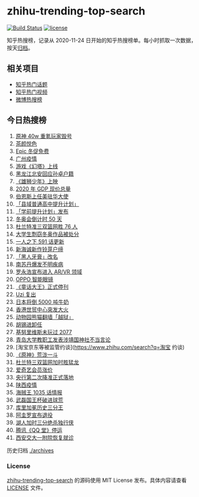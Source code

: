 # zhihu-trending-top-search

[![Build Status](https://github.com/justjavac/zhihu-trending-top-search/workflows/ci/badge.svg?branch=main)](https://github.com/justjavac/zhihu-trending-top-search/actions)
[![license](https://img.shields.io/github/license/justjavac/zhihu-trending-top-search)](https://github.com/justjavac/zhihu-trending-top-search/blob/main/LICENSE)

知乎热搜榜，记录从 2020-11-24 日开始的知乎热搜榜单。每小时抓取一次数据，按天[归档](./archives)。

## 相关项目

- [知乎热门话题](https://github.com/justjavac/zhihu-trending-hot-questions)
- [知乎热门视频](https://github.com/justjavac/zhihu-trending-hot-video)
- [微博热搜榜](https://github.com/justjavac/weibo-trending-hot-search)

## 今日热搜榜

<!-- BEGIN -->
<!-- 最后更新时间 Fri Dec 17 2021 23:06:58 GMT+0800 (China Standard Time) -->

1. [原神 40w 重氪玩家毁号](https://www.zhihu.com/search?q=原神)
1. [茶颜悦色](https://www.zhihu.com/search?q=茶颜悦色)
1. [Epic 冬促免费](https://www.zhihu.com/search?q=epic)
1. [广州疫情](https://www.zhihu.com/search?q=广州疫情)
1. [游戏《幻塔》上线](https://www.zhihu.com/search?q=幻塔)
1. [黑龙江北安回应孙卓户籍](https://www.zhihu.com/search?q=孙卓)
1. [《雄狮少年》上映](https://www.zhihu.com/search?q=雄狮少年)
1. [2020 年 GDP 现价总量](https://www.zhihu.com/search?q=2020GDP)
1. [伯恩斯上任美驻华大使](https://www.zhihu.com/search?q=美国驻华大使)
1. [「县域普通高中提升计划」](https://www.zhihu.com/search?q=县域普通高中)
1. [「学前提升计划」发布](https://www.zhihu.com/search?q=学前提升计划)
1. [冬奥会倒计时 50 天](https://www.zhihu.com/search?q=冬奥会)
1. [杜兰特准三双篮网胜 76 人](https://www.zhihu.com/search?q=篮网)
1. [大学生剽窃冬奥作品被处分](https://www.zhihu.com/search?q=吉林动画学院)
1. [一人之下 591 话更新](https://www.zhihu.com/search?q=一人之下)
1. [新海诚新作铃芽户缔](https://www.zhihu.com/search?q=铃芽户缔)
1. [「黑人牙膏」改名](https://www.zhihu.com/search?q=黑人牙膏)
1. [南苏丹爆发不明疾病](https://www.zhihu.com/search?q=南苏丹)
1. [罗永浩宣布进入 AR/VR 领域](https://www.zhihu.com/search?q=罗永浩)
1. [OPPO 智能眼镜](https://www.zhihu.com/search?q=oppo)
1. [《童话大王》正式停刊](https://www.zhihu.com/search?q=童话大王)
1. [Uzi 复出](https://www.zhihu.com/search?q=uzi)
1. [日本将倒 5000 吨牛奶](https://www.zhihu.com/search?q=日本倒奶)
1. [香港世贸中心突发大火](https://www.zhihu.com/search?q=香港世贸中心)
1. [动物园熊猫翻墙「越狱」](https://www.zhihu.com/search?q=熊猫翻墙)
1. [胡锡进卸任](https://www.zhihu.com/search?q=胡锡进)
1. [基努里维斯未玩过 2077](https://www.zhihu.com/search?q=赛博朋克2077)
1. [青岛大学教职工发表涉靖国神社不当言论](https://www.zhihu.com/search?q=青岛大学教职工)
1. [淘宝京东等被监管约谈](https://www.zhihu.com/search?q=淘宝 约谈)
1. [《原神》荒泷一斗](https://www.zhihu.com/search?q=原神)
1. [杜兰特三双篮网加时胜猛龙](https://www.zhihu.com/search?q=篮网)
1. [爱奇艺会员涨价](https://www.zhihu.com/search?q=爱奇艺)
1. [央行第二次降准正式落地](https://www.zhihu.com/search?q=央行降准)
1. [陕西疫情](https://www.zhihu.com/search?q=陕西)
1. [海贼王 1035 话情报](https://www.zhihu.com/search?q=海贼王)
1. [武磊国王杯破进球荒](https://www.zhihu.com/search?q=武磊)
1. [库里加冕历史三分王](https://www.zhihu.com/search?q=库里)
1. [阿圭罗宣布退役](https://www.zhihu.com/search?q=阿圭罗)
1. [湖人加时三分绝杀独行侠](https://www.zhihu.com/search?q=湖人)
1. [腾讯《QQ 堂》停运](https://www.zhihu.com/search?q=QQ堂)
1. [西安交大一附院恢复就诊](https://www.zhihu.com/search?q=西安交大一附院)

<!-- END -->

历史归档 [./archives](./archives)

### License

[zhihu-trending-top-search](https://github.com/justjavac/zhihu-trending-top-search)
的源码使用 MIT License 发布。具体内容请查看 [LICENSE](./LICENSE) 文件。
